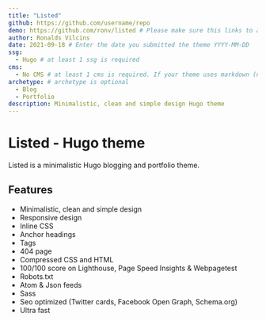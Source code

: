 ```yaml
---
title: "Listed"
github: https://github.com/username/repo
demo: https://github.com/ronv/listed # Please make sure this links to a theme demo and not your personal/business site. The demo url must use https
author: Ronalds Vilcins
date: 2021-09-18 # Enter the date you submitted the theme YYYY-MM-DD
ssg:
  - Hugo # at least 1 ssg is required
cms:
  - No CMS # at least 1 cms is required. If your theme uses markdown (no CMS) the cms should be "No CMS" 
archetype: # archetype is optional
  - Blog
  - Portfolio
description: Minimalistic, clean and simple design Hugo theme
---
```


# Listed - Hugo theme

Listed is a minimalistic Hugo blogging and portfolio theme.

## Features

- Minimalistic, clean and simple design
- Responsive design
- Inline CSS
- Anchor headings
- Tags
- 404 page
- Compressed CSS and HTML
- 100/100 score on Lighthouse, Page Speed Insights & Webpagetest
- Robots.txt
- Atom & Json feeds
- Sass
- Seo optimized (Twitter cards, Facebook Open Graph, Schema.org)
- Ultra fast  
